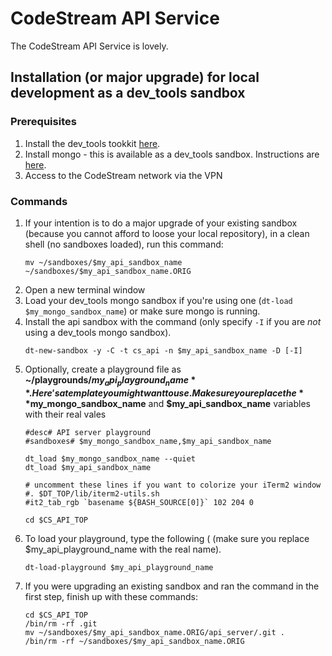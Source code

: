 
# CodeStream API Service

The CodeStream API Service is lovely.


## Installation (or major upgrade) for local development as a dev_tools sandbox

### Prerequisites
1. Install the dev_tools tookkit [here](https://github.com/teamcodestream/dev_tools).
1. Install mongo - this is available as a dev_tools sandbox. Instructions are [here](https://github.com/teamcodestream/mongodb_tools).
1. Access to the CodeStream network via the VPN

### Commands
1. If your intention is to do a major upgrade of your existing sandbox (because you cannot afford to loose your
local repository), in a clean shell (no sandboxes loaded), run this command:
	```
	mv ~/sandboxes/$my_api_sandbox_name ~/sandboxes/$my_api_sandbox_name.ORIG
	```
1. Open a new terminal window
1. Load your dev_tools mongo sandbox if you're using one (`dt-load $my_mongo_sandbox_name`) or make sure mongo is running.
1. Install the api sandbox with the command (only specify `-I` if you are *not* using a dev_tools mongo sandbox).
	```
	dt-new-sandbox -y -C -t cs_api -n $my_api_sandbox_name -D [-I]
	```
1. Optionally, create a playground file as **~/playgrounds/$my_api_playground_name**. Here's a template you might want to use. Make sure you replace the **$my_mongo_sandbox_name**
and **$my_api_sandbox_name** variables with their real vales
	```shell
	#desc# API server playground
	#sandboxes# $my_mongo_sandbox_name,$my_api_sandbox_name

	dt_load $my_mongo_sandbox_name --quiet
	dt_load $my_api_sandbox_name

	# uncomment these lines if you want to colorize your iTerm2 window
	#. $DT_TOP/lib/iterm2-utils.sh
	#it2_tab_rgb `basename ${BASH_SOURCE[0]}` 102 204 0

	cd $CS_API_TOP
	```
1. To load your playground, type the following ( (make sure you replace $my_api_playground_name with the real name).
	```
	dt-load-playground $my_api_playground_name
	```
1. If you were upgrading an existing sandbox and ran the command in the first step, finish up with these commands:
	```
	cd $CS_API_TOP
	/bin/rm -rf .git
	mv ~/sandboxes/$my_api_sandbox_name.ORIG/api_server/.git .
	/bin/rm -rf ~/sandboxes/$my_api_sandbox_name.ORIG
	```

